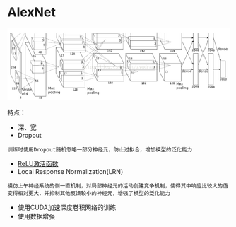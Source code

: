# AlexNet
![avatar](images/dl-alexnet/architecture.jpg)

特点：
- 深、宽
- Dropout
```
训练时使用Dropout随机忽略一部分神经元，防止过拟合，增加模型的泛化能力
```
- [ReLU激活函数](dl-activation.md)
- Local Response Normalization(LRN)
```
模仿上午神经系统的侧一直机制，对局部神经元的活动创建竞争机制，使得其中响应比较大的值变得相对更大，并抑制其他反馈较小的神经元，增强了模型的泛化能力
```
- 使用CUDA加速深度卷积网络的训练
- 使用数据增强